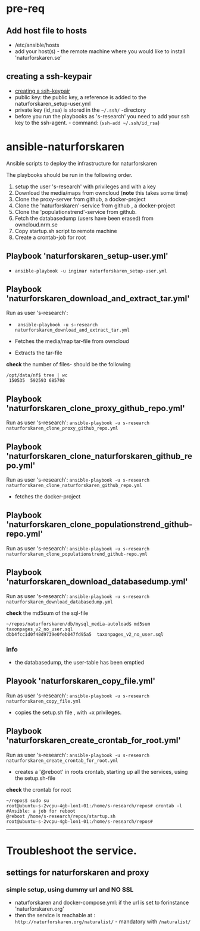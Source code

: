 # pre-req 

## Add host file to hosts
- /etc/ansible/hosts
- add your host(s) - the remote machine where you would like to install 'naturforskaren.se'



## creating a ssh-keypair
- [creating a ssh-keypair](https://docs.github.com/en/authentication/connecting-to-github-with-ssh/generating-a-new-ssh-key-and-adding-it-to-the-ssh-agent) 
- public key: the public key, a reference is added to the naturforskaren_setup-user.yml
- private key (id_rsa) is stored in the ``` ~/.ssh/ ``` -directory
- before you run the playbooks as 's-research' you need to add your ssh key to the ssh-agent. - command: (``` ssh-add ~/.ssh/id_rsa ```)

# ansible-naturforskaren
Ansible scripts to deploy the infrastructure for naturforskaren

The playbooks should be run in the following order.
1. setup the user 's-research' with privileges and with a key
2. Download the media/maps from owncloud (**note** this takes some time)
3. Clone the proxy-server from github, a docker-project
4. Clone the 'naturforskaren'-service from github , a docker-project
5. Clone the 'populationstrend'-service from github.
6. Fetch the databasedump (users have been erased) from owncloud.nrm.se
7. Copy startup.sh script to remote machine
8. Create a crontab-job for root



## Playbook 'naturforskaren_setup-user.yml'
- ``` ansible-playbook -u ingimar naturforskaren_setup-user.yml ```

## Playbook 'naturforskaren_download_and_extract_tar.yml'
Run as user 's-research':
- ``` ansible-playbook -u s-research naturforskaren_download_and_extract_tar.yml```

- Fetches the media/map tar-file from owncloud
- Extracts the tar-file

**check** the number of files- should be the following 
```
/opt/data/nf$ tree | wc
 150535  592593 685708
``` 

## Playbook 'naturforskaren_clone_proxy_github_repo.yml'
Run as user 's-research':  ```ansible-playbook -u s-research naturforskaren_clone_proxy_github_repo.yml```

## Playbook 'naturforskaren_clone_naturforskaren_github_repo.yml'
Run as user 's-research': ```ansible-playbook -u s-research naturforskaren_clone_naturforskaren_github_repo.yml```
- fetches the docker-project

## Playbook 'naturforskaren_clone_populationstrend_github-repo.yml'
Run as user 's-research': ```ansible-playbook -u s-research naturforskaren_clone_populationstrend_github-repo.yml```

## Playbook 'naturforskaren_download_databasedump.yml' 
Run as user 's-research':  ```ansible-playbook -u s-research naturforskaren_download_databasedump.yml```

**check** the md5sum of the sql-file
```
~/repos/naturforskaren/db/mysql_media-autoload$ md5sum taxonpages_v2_no_user.sql 
dbb4fcc1d0f48d9739e0feb047fd95a5  taxonpages_v2_no_user.sql
``` 

### info
- the databasedump, the user-table has been emptied


## Playook 'naturforskaren_copy_file.yml'
Run as user 's-research':  ```ansible-playbook -u s-research naturforskaren_copy_file.yml``` 

- copies the setup.sh file , with +x privileges.

## Playbook 'naturforskaren_create_crontab_for_root.yml'
Run as user 's-research': ```ansible-playbook -u s-research naturforskaren_create_crontab_for_root.yml``` 

- creates a '@reboot' in roots crontab, starting up all the services, using the setup.sh-file

**check** the crontab for root
```
~/repos$ sudo su
root@ubuntu-s-2vcpu-4gb-lon1-01:/home/s-research/repos# crontab -l
#Ansible: a job for reboot
@reboot /home/s-research/repos/startup.sh
root@ubuntu-s-2vcpu-4gb-lon1-01:/home/s-research/repos#
```

-----------------
# Troubleshoot the service.

## settings for naturforskaren and proxy

### simple setup, using dummy url and NO SSL
- naturforskaren and docker-compose.yml: if the url is set to forinstance 'naturforskaren.org'
- then the service is reachable at : ``` http://naturforskaren.org/naturalist/ ``` - mandatory with ```/naturalist/```
